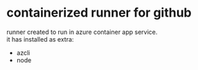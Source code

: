 # containerized runner for github

runner created to run in azure container app service.  
it has installed as extra:
  - azcli
  - node

